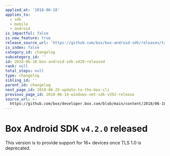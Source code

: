 ```yaml
---
applied_at: '2018-06-18'
applies_to:
  - sdk
  - mobile
  - android
is_impactful: false
is_new_feature: true
release_source_url: 'https://github.com/box/box-android-sdk/releases/tag/v4.2.0'
is_index: false
category_id: changelog
subcategory_id: ''
id: 2018-06-18-box-android-sdk-v420-released
rank: null
total_steps: null
type: changelog
sibling_id: ''
parent_id: changelog
next_page_id: 2018-06-25-update-to-the-box-cli
previous_page_id: 2018-06-14-windows-net-sdk-v392-release
source_url: >-
  https://github.com/box/developer.box.com/blob/main/content/2018/06-18-box-android-sdk-v420-released.md
---
```

# Box Android SDK `v4.2.0` released

This version is to provide support for 16+ devices once TLS 1.0 is deprecated.